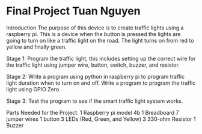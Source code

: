 # Final Project Tuan Nguyen
  Introduction
  The purpose of this device is to create traffic lights using a raspberry pi. This is a device when the button is pressed the lights are going to turn on like a traffic light on the road. The light turns on from red to yellow and finally green. 

Stage 1: Program the traffic light, this includes setting up the correct wire for the traffic light using jumper wire, button, switch, buzzer, and resistor. 

Stage 2: Write a program using python in raspberry pi to program traffic light duration when to turn on and off. Write a program to   program the traffic light using GPIO Zero. 

Stage 3: Test the program to see if the smart traffic light system works. 


Parts Needed for the Project.
1 Raspberry pi model 4b
1 Breadboard
7 jumper wires
1 button
3 LEDs (Red, Green, and Yellow)
3 330-ohm Resistor
1 Buzzer
